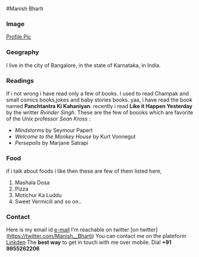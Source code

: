 #Manish Bharti

### Image
 [Profile Pic](https://photos.app.goo.gl/uCe8VGXriDiM5mJV6)

### Geography

I live in the city of Bangalore, in the state of Karnataka, in India.

### Readings

If i not wrong i have read only a few of books. 
I used to read Champak and small comics books,jokes and baby stories books.
yaa, i have read the book named **Panchtantra Ki Kahaniyan**.
recently i read **Like it Happen Yesterday** by the writter *Rvinder Singh*.
These are the few of boooks which are favorite of the Unix professor *Sean Kross* :

- *Mindstorms* by Seymour Papert
- *Welcome to the Monkey House* by Kurt Vonnegut
- *Persepolis* by Marjane Satrapi

### Food
if i talk about foods i like then these are few of them listed here,
1. Mashala Dosa
2. Pizza
3. Motichur Ka Luddu
4. Sweet Vermicili and so on..

### Contact

 Here is my email id [e-mail](mbharti321@gmail.com)
 I'm reachable on twitter [on twitter] (https://twitter.com/Manish__Bharti)
 You can contact me on the plateform [Linkden](https://www.linkedin.com/in/manish-bharti)
 The **best way** to get in touch with me over mobile. 
	Dial **+91 9955262206**


